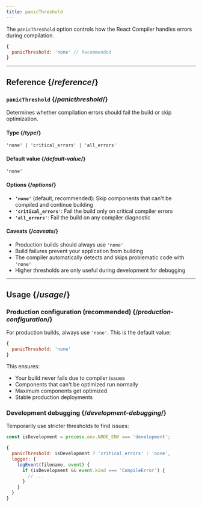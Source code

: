 ```yaml
---
title: panicThreshold
---
```


<Intro>

The `panicThreshold` option controls how the React Compiler handles errors during compilation.

</Intro>

```js
{
  panicThreshold: 'none' // Recommended
}
```

<InlineToc />

---

## Reference {/*reference*/}

### `panicThreshold` {/*panicthreshold*/}

Determines whether compilation errors should fail the build or skip optimization.

#### Type {/*type*/}

```
'none' | 'critical_errors' | 'all_errors'
```

#### Default value {/*default-value*/}

`'none'`

#### Options {/*options*/}

- **`'none'`** (default, recommended): Skip components that can't be compiled and continue building
- **`'critical_errors'`**: Fail the build only on critical compiler errors
- **`'all_errors'`**: Fail the build on any compiler diagnostic

#### Caveats {/*caveats*/}

- Production builds should always use `'none'`
- Build failures prevent your application from building
- The compiler automatically detects and skips problematic code with `'none'`
- Higher thresholds are only useful during development for debugging

---

## Usage {/*usage*/}

### Production configuration (recommended) {/*production-configuration*/}

For production builds, always use `'none'`. This is the default value:

```js
{
  panicThreshold: 'none'
}
```

This ensures:
- Your build never fails due to compiler issues
- Components that can't be optimized run normally
- Maximum components get optimized
- Stable production deployments

### Development debugging {/*development-debugging*/}

Temporarily use stricter thresholds to find issues:

```js
const isDevelopment = process.env.NODE_ENV === 'development';

{
  panicThreshold: isDevelopment ? 'critical_errors' : 'none',
  logger: {
    logEvent(filename, event) {
      if (isDevelopment && event.kind === 'CompileError') {
        // ...
      }
    }
  }
}
```